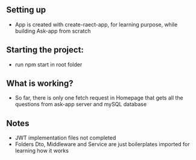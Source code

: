 ## Setting up

- App is created with create-raect-app, for learning purpose, while building Ask-app from scratch

## Starting the project:

- run npm start in root folder

## What is working?

- So far, there is only one fetch request in Homepage that gets all the questions from ask-app server and mySQL database

## Notes

- JWT implementation files not completed
- Folders Dto, Middleware and Service are just boilerplates imported for learning how it works



